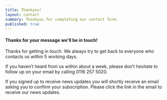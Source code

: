 ```yaml
---
title: Thankyou!
layout: contact
summary: Thankyou for completing our contact form.
published: true
---
```


#### Thanks for your message we'll be in touch!

Thanks for getting in touch. We always try to get back to everyone who contacts us within 5 working days. 
	
If you haven’t heard from us within about a week, please don’t hesitate to follow up on your email by calling 0116 257 5020. 

If you signed up to receive news updates you will shortly receive an email asking you to confirm your subscription. Please click the link in the email to receive our news updates.